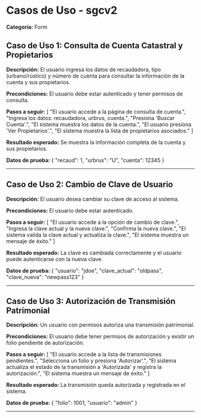 # Casos de Uso - sgcv2

**Categoría:** Form

## Caso de Uso 1: Consulta de Cuenta Catastral y Propietarios

**Descripción:** El usuario ingresa los datos de recaudadora, tipo (urbano/rústico) y número de cuenta para consultar la información de la cuenta y sus propietarios.

**Precondiciones:**
El usuario debe estar autenticado y tener permisos de consulta.

**Pasos a seguir:**
[
  "El usuario accede a la página de consulta de cuenta.",
  "Ingresa los datos: recaudadora, urbrus, cuenta.",
  "Presiona 'Buscar Cuenta'.",
  "El sistema muestra los datos de la cuenta.",
  "El usuario presiona 'Ver Propietarios'.",
  "El sistema muestra la lista de propietarios asociados."
]

**Resultado esperado:**
Se muestra la información completa de la cuenta y sus propietarios.

**Datos de prueba:**
{
  "recaud": 1,
  "urbrus": "U",
  "cuenta": 12345
}

---

## Caso de Uso 2: Cambio de Clave de Usuario

**Descripción:** El usuario desea cambiar su clave de acceso al sistema.

**Precondiciones:**
El usuario debe estar autenticado.

**Pasos a seguir:**
[
  "El usuario accede a la opción de cambio de clave.",
  "Ingresa la clave actual y la nueva clave.",
  "Confirma la nueva clave.",
  "El sistema valida la clave actual y actualiza la clave.",
  "El sistema muestra un mensaje de éxito."
]

**Resultado esperado:**
La clave es cambiada correctamente y el usuario puede autenticarse con la nueva clave.

**Datos de prueba:**
{
  "usuario": "jdoe",
  "clave_actual": "oldpass",
  "clave_nueva": "newpass123"
}

---

## Caso de Uso 3: Autorización de Transmisión Patrimonial

**Descripción:** Un usuario con permisos autoriza una transmisión patrimonial.

**Precondiciones:**
El usuario debe tener permisos de autorización y existir un folio pendiente de autorización.

**Pasos a seguir:**
[
  "El usuario accede a la lista de transmisiones pendientes.",
  "Selecciona un folio y presiona 'Autorizar'.",
  "El sistema actualiza el estado de la transmisión a 'Autorizada' y registra la autorización.",
  "El sistema muestra un mensaje de éxito."
]

**Resultado esperado:**
La transmisión queda autorizada y registrada en el sistema.

**Datos de prueba:**
{
  "folio": 1001,
  "usuario": "admin"
}

---

